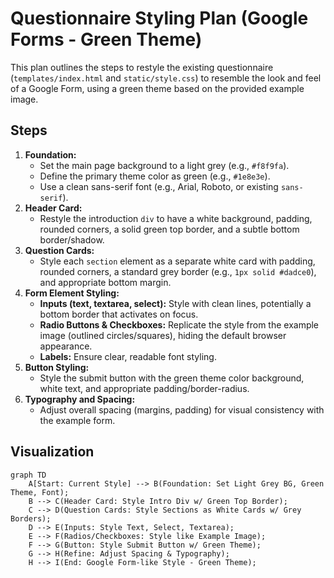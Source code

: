 # Questionnaire Styling Plan (Google Forms - Green Theme)

This plan outlines the steps to restyle the existing questionnaire (`templates/index.html` and `static/style.css`) to resemble the look and feel of a Google Form, using a green theme based on the provided example image.

## Steps

1.  **Foundation:**
    *   Set the main page background to a light grey (e.g., `#f8f9fa`).
    *   Define the primary theme color as green (e.g., `#1e8e3e`).
    *   Use a clean sans-serif font (e.g., Arial, Roboto, or existing `sans-serif`).
2.  **Header Card:**
    *   Restyle the introduction `div` to have a white background, padding, rounded corners, a solid green top border, and a subtle bottom border/shadow.
3.  **Question Cards:**
    *   Style each `section` element as a separate white card with padding, rounded corners, a standard grey border (e.g., `1px solid #dadce0`), and appropriate bottom margin.
4.  **Form Element Styling:**
    *   **Inputs (text, textarea, select):** Style with clean lines, potentially a bottom border that activates on focus.
    *   **Radio Buttons & Checkboxes:** Replicate the style from the example image (outlined circles/squares), hiding the default browser appearance.
    *   **Labels:** Ensure clear, readable font styling.
5.  **Button Styling:**
    *   Style the submit button with the green theme color background, white text, and appropriate padding/border-radius.
6.  **Typography and Spacing:**
    *   Adjust overall spacing (margins, padding) for visual consistency with the example form.

## Visualization

```mermaid
graph TD
    A[Start: Current Style] --> B(Foundation: Set Light Grey BG, Green Theme, Font);
    B --> C(Header Card: Style Intro Div w/ Green Top Border);
    C --> D(Question Cards: Style Sections as White Cards w/ Grey Borders);
    D --> E(Inputs: Style Text, Select, Textarea);
    E --> F(Radios/Checkboxes: Style like Example Image);
    F --> G(Button: Style Submit Button w/ Green Theme);
    G --> H(Refine: Adjust Spacing & Typography);
    H --> I(End: Google Form-like Style - Green Theme);